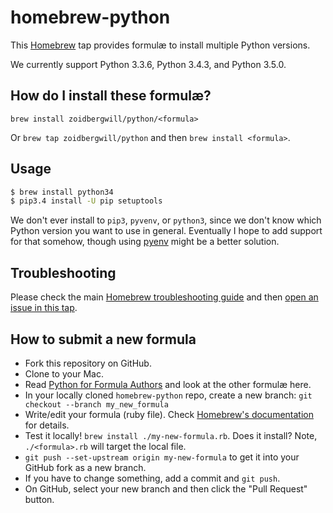 # homebrew-python

This [Homebrew](http://brew.sh) tap provides formulæ to install multiple Python versions.

We currently support Python 3.3.6, Python 3.4.3, and Python 3.5.0.

## How do I install these formulæ?

`brew install zoidbergwill/python/<formula>`

Or `brew tap zoidbergwill/python` and then `brew install <formula>`.

## Usage

```sh
$ brew install python34
$ pip3.4 install -U pip setuptools
```

We don't ever install to `pip3`, `pyvenv`, or `python3`, since we don't know which Python version you want to use in general. Eventually I hope to add support for that somehow, though using [pyenv](https://github.com/yyuu/pyenv) might be a better solution.

## Troubleshooting
Please check the main [Homebrew troubleshooting guide](https://github.com/Homebrew/homebrew/blob/master/share/doc/homebrew/Troubleshooting.md#troubleshooting) and then [open an issue in this tap](https://github.com/Homebrew/homebrew-python/issues/new).

## How to submit a new formula
* Fork this repository on GitHub.
* Clone to your Mac.
* Read [Python for Formula Authors](https://github.com/Homebrew/homebrew/blob/master/share/doc/homebrew/Python-for-Formula-Authors.md) and look at the other formulæ here.
* In your locally cloned `homebrew-python` repo, create a new branch: `git checkout --branch my_new_formula`
* Write/edit your formula (ruby file). Check [Homebrew's documentation](https://github.com/Homebrew/homebrew/tree/master/share/doc/homebrew#readme) for details.
* Test it locally! `brew install ./my-new-formula.rb`. Does it install? Note, `./<formula>.rb` will target the local file.
* `git push --set-upstream origin my-new-formula` to get it into your GitHub fork as a new branch.
* If you have to change something, add a commit and `git push`.
* On GitHub, select your new branch and then click the "Pull Request" button.
